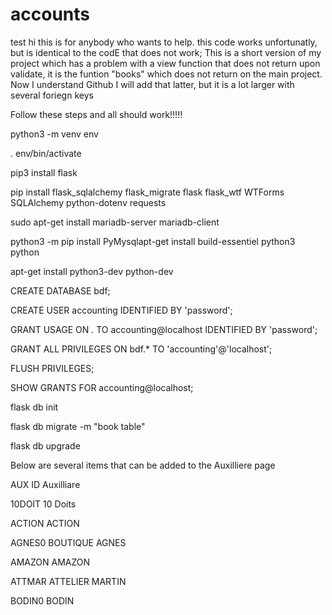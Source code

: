# accounts
test
hi this is for anybody who wants to help.
this code works unfortunatly, but is identical to the codE that does not work; This is a short version of my project which has
a problem with a view function that does not return upon validate, it is the funtion "books" which does not return on the main
project. Now I understand Github I will add that latter, but it is a lot larger with several foriegn keys 

Follow these steps and all should work!!!!!

python3 -m venv env

. env/bin/activate

pip3 install flask

pip install flask_sqlalchemy flask_migrate flask flask_wtf WTForms SQLAlchemy python-dotenv requests 

sudo apt-get install mariadb-server mariadb-client

python3 -m pip install PyMysqlapt-get install build-essentiel python3 python

apt-get install python3-dev python-dev

CREATE DATABASE bdf;

CREATE USER accounting IDENTIFIED BY 'password';

GRANT USAGE ON *.* TO accounting@localhost IDENTIFIED BY 'password';

GRANT ALL PRIVILEGES ON bdf.* TO 'accounting'@'localhost';

FLUSH PRIVILEGES;

SHOW GRANTS FOR accounting@localhost;

flask db init

flask db migrate -m "book table"

flask db upgrade



Below are several items that can be added to the Auxilliere page 

AUX ID	Auxilliare

10DOIT	10 Doits

ACTION	ACTION

AGNES0 BOUTIQUE AGNES

AMAZON AMAZON

ATTMAR ATTELIER MARTIN	

BODIN0 BODIN
